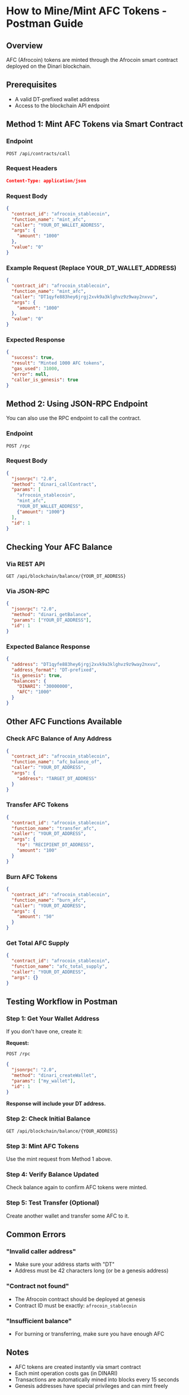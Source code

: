 # How to Mine/Mint AFC Tokens - Postman Guide

## Overview
AFC (Afrocoin) tokens are minted through the Afrocoin smart contract deployed on the Dinari blockchain.

## Prerequisites
- A valid DT-prefixed wallet address
- Access to the blockchain API endpoint

## Method 1: Mint AFC Tokens via Smart Contract

### Endpoint
```
POST /api/contracts/call
```

### Request Headers
```json
Content-Type: application/json
```

### Request Body
```json
{
  "contract_id": "afrocoin_stablecoin",
  "function_name": "mint_afc",
  "caller": "YOUR_DT_WALLET_ADDRESS",
  "args": {
    "amount": "1000"
  },
  "value": "0"
}
```

### Example Request (Replace YOUR_DT_WALLET_ADDRESS)
```json
{
  "contract_id": "afrocoin_stablecoin",
  "function_name": "mint_afc",
  "caller": "DT1qyfe883hey6jrgj2xvk9a3klghvz9z9way2nxvu",
  "args": {
    "amount": "1000"
  },
  "value": "0"
}
```

### Expected Response
```json
{
  "success": true,
  "result": "Minted 1000 AFC tokens",
  "gas_used": 31000,
  "error": null,
  "caller_is_genesis": true
}
```

## Method 2: Using JSON-RPC Endpoint

You can also use the RPC endpoint to call the contract.

### Endpoint
```
POST /rpc
```

### Request Body
```json
{
  "jsonrpc": "2.0",
  "method": "dinari_callContract",
  "params": [
    "afrocoin_stablecoin",
    "mint_afc",
    "YOUR_DT_WALLET_ADDRESS",
    {"amount": "1000"}
  ],
  "id": 1
}
```

## Checking Your AFC Balance

### Via REST API
```
GET /api/blockchain/balance/{YOUR_DT_ADDRESS}
```

### Via JSON-RPC
```json
{
  "jsonrpc": "2.0",
  "method": "dinari_getBalance",
  "params": ["YOUR_DT_ADDRESS"],
  "id": 1
}
```

### Expected Balance Response
```json
{
  "address": "DT1qyfe883hey6jrgj2xvk9a3klghvz9z9way2nxvu",
  "address_format": "DT-prefixed",
  "is_genesis": true,
  "balances": {
    "DINARI": "30000000",
    "AFC": "1000"
  }
}
```

## Other AFC Functions Available

### Check AFC Balance of Any Address
```json
{
  "contract_id": "afrocoin_stablecoin",
  "function_name": "afc_balance_of",
  "caller": "YOUR_DT_ADDRESS",
  "args": {
    "address": "TARGET_DT_ADDRESS"
  }
}
```

### Transfer AFC Tokens
```json
{
  "contract_id": "afrocoin_stablecoin",
  "function_name": "transfer_afc",
  "caller": "YOUR_DT_ADDRESS",
  "args": {
    "to": "RECIPIENT_DT_ADDRESS",
    "amount": "100"
  }
}
```

### Burn AFC Tokens
```json
{
  "contract_id": "afrocoin_stablecoin",
  "function_name": "burn_afc",
  "caller": "YOUR_DT_ADDRESS",
  "args": {
    "amount": "50"
  }
}
```

### Get Total AFC Supply
```json
{
  "contract_id": "afrocoin_stablecoin",
  "function_name": "afc_total_supply",
  "caller": "YOUR_DT_ADDRESS",
  "args": {}
}
```

## Testing Workflow in Postman

### Step 1: Get Your Wallet Address
If you don't have one, create it:

**Request:**
```
POST /rpc
```
```json
{
  "jsonrpc": "2.0",
  "method": "dinari_createWallet",
  "params": ["my_wallet"],
  "id": 1
}
```

**Response will include your DT address.**

### Step 2: Check Initial Balance
```
GET /api/blockchain/balance/{YOUR_ADDRESS}
```

### Step 3: Mint AFC Tokens
Use the mint request from Method 1 above.

### Step 4: Verify Balance Updated
Check balance again to confirm AFC tokens were minted.

### Step 5: Test Transfer (Optional)
Create another wallet and transfer some AFC to it.

## Common Errors

### "Invalid caller address"
- Make sure your address starts with "DT"
- Address must be 42 characters long (or be a genesis address)

### "Contract not found"
- The Afrocoin contract should be deployed at genesis
- Contract ID must be exactly: `afrocoin_stablecoin`

### "Insufficient balance"
- For burning or transferring, make sure you have enough AFC

## Notes
- AFC tokens are created instantly via smart contract
- Each mint operation costs gas (in DINARI)
- Transactions are automatically mined into blocks every 15 seconds
- Genesis addresses have special privileges and can mint freely
